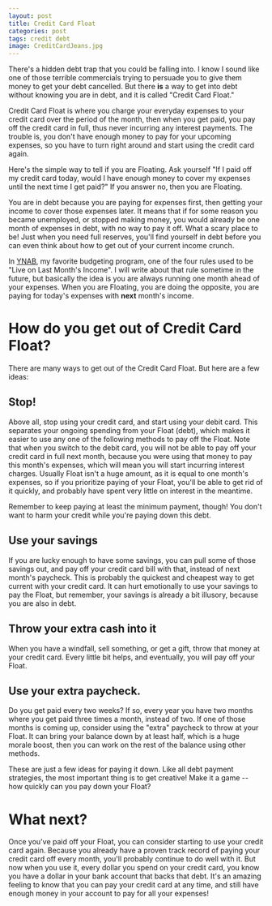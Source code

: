 ```yaml
---
layout: post
title: Credit Card Float
categories: post
tags: credit debt
image: CreditCardJeans.jpg
---
```


There's a hidden debt trap that you could be falling into. I know I sound like one of those terrible commercials trying to persuade you to give them money to get your debt cancelled. But there **is** a way to get into debt without knowing you are in debt, and it is called "Credit Card Float."

<!--more-->

Credit Card Float is where you charge your everyday expenses to your credit card over the period of the month, then when you get paid, you pay off the credit card in full, thus never incurring any interest payments. The trouble is, you don't have enough money to pay for your upcoming expenses, so you have to turn right around and start using the credit card again.

Here's the simple way to tell if you are Floating. Ask yourself "If I paid off my credit card today, would I have enough money to cover my expenses until the next time I get paid?" If you answer no, then you are Floating.

You are in debt because you are paying for expenses first, then getting your income to cover those expenses later. It means that if for some reason you became unemployed, or stopped making money, you would already be one month of expenses in debt, with no way to pay it off. What a scary place to be! Just when you need full reserves, you'll find yourself in debt before you can even think about how to get out of your current income crunch.

In [YNAB](https://www.ynab.com), my favorite budgeting program, one of the four rules used to be "Live on Last Month's Income". I will write about that rule sometime in the future, but basically the idea is you are always running one month ahead of your expenses. When you are Floating, you are doing the opposite, you are paying for today's expenses with **next** month's income.

# How do you get out of Credit Card Float?
There are many ways to get out of the Credit Card Float. But here are a few ideas:

## Stop!
Above all, stop using your credit card, and start using your debit card. This separates your ongoing spending from your Float (debt), which makes it easier to use any one of the following methods to pay off the Float. Note that when you switch to the debit card, you will not be able to pay off your credit card in full next month, because you were using that money to pay this month's expenses, which will mean you will start incurring interest charges. Usually Float isn't a huge amount, as it is equal to one month's expenses, so if you prioritize paying of your Float, you'll be able to get rid of it quickly, and probably have spent very little on interest in the meantime.

Remember to keep paying at least the minimum payment, though! You don't want to harm your credit while you're paying down this debt.

## Use your savings
If you are lucky enough to have some savings, you can pull some of those savings out, and pay off your credit card bill with that, instead of next month's paycheck. This is probably the quickest and cheapest way to get current with your credit card. It can hurt emotionally to use your savings to pay the Float, but remember, your savings is already a bit illusory, because you are also in debt.

## Throw your extra cash into it
When you have a windfall, sell something, or get a gift, throw that money at your credit card. Every little bit helps, and eventually, you will pay off your Float.

## Use your extra paycheck.
Do you get paid every two weeks? If so, every year you have two months where you get paid three times a month, instead of two. If one of those months is coming up, consider using the "extra" paycheck to throw at your Float. It can bring your balance down by at least half, which is a huge morale boost, then you can work on the rest of the balance using other methods.

These are just a few ideas for paying it down. Like all debt payment strategies, the most important thing is to get creative! Make it a game -- how quickly can you pay down your Float?

# What next?
Once you've paid off your Float, you can consider starting to use your credit card again. Because you already have a proven track record of paying your credit card off every month, you'll probably continue to do well with it. But now when you use it, every dollar you spend on your credit card, you know you have a dollar in your bank account that backs that debt. It's an amazing feeling to know that you can pay your credit card at any time, and still have enough money in your account to pay for all your expenses!